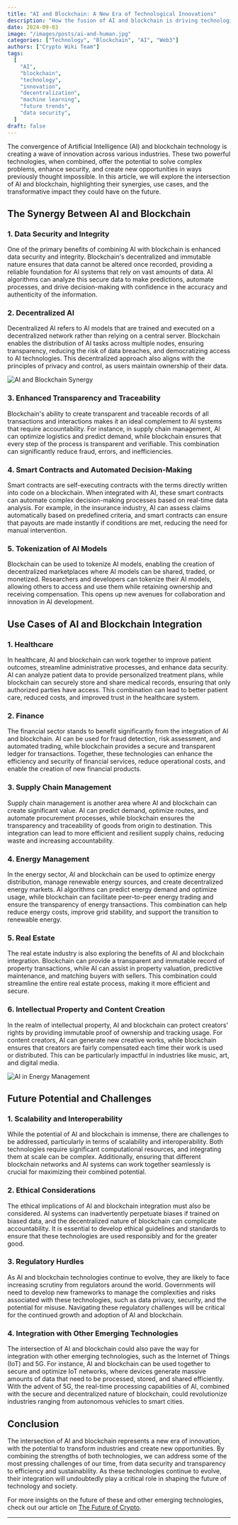 ```yaml
---
title: "AI and Blockchain: A New Era of Technological Innovations"
description: "How the fusion of AI and blockchain is driving technological advancements across various sectors. Explore their combined potential, use cases, and challenges as we enter a new era of innovation."
date: 2024-09-03
image: "/images/posts/ai-and-human.jpg"
categories: ["Technology", "Blockchain", "AI", "Web3"]
authors: ["Crypto Wiki Team"]
tags:
  [
    "AI",
    "blockchain",
    "technology",
    "innovation",
    "decentralization",
    "machine learning",
    "future trends",
    "data security",
  ]
draft: false
---
```


The convergence of Artificial Intelligence (AI) and blockchain technology is creating a wave of innovation across various industries. These two powerful technologies, when combined, offer the potential to solve complex problems, enhance security, and create new opportunities in ways previously thought impossible. In this article, we will explore the intersection of AI and blockchain, highlighting their synergies, use cases, and the transformative impact they could have on the future.

## The Synergy Between AI and Blockchain

### 1. **Data Security and Integrity**

One of the primary benefits of combining AI with blockchain is enhanced data security and integrity. Blockchain's decentralized and immutable nature ensures that data cannot be altered once recorded, providing a reliable foundation for AI systems that rely on vast amounts of data. AI algorithms can analyze this secure data to make predictions, automate processes, and drive decision-making with confidence in the accuracy and authenticity of the information.

### 2. **Decentralized AI**

Decentralized AI refers to AI models that are trained and executed on a decentralized network rather than relying on a central server. Blockchain enables the distribution of AI tasks across multiple nodes, ensuring transparency, reducing the risk of data breaches, and democratizing access to AI technologies. This decentralized approach also aligns with the principles of privacy and control, as users maintain ownership of their data.

![AI and Blockchain Synergy](/images/posts/ai-human-hands.jpg)

### 3. **Enhanced Transparency and Traceability**

Blockchain's ability to create transparent and traceable records of all transactions and interactions makes it an ideal complement to AI systems that require accountability. For instance, in supply chain management, AI can optimize logistics and predict demand, while blockchain ensures that every step of the process is transparent and verifiable. This combination can significantly reduce fraud, errors, and inefficiencies.

### 4. **Smart Contracts and Automated Decision-Making**

Smart contracts are self-executing contracts with the terms directly written into code on a blockchain. When integrated with AI, these smart contracts can automate complex decision-making processes based on real-time data analysis. For example, in the insurance industry, AI can assess claims automatically based on predefined criteria, and smart contracts can ensure that payouts are made instantly if conditions are met, reducing the need for manual intervention.

### 5. **Tokenization of AI Models**

Blockchain can be used to tokenize AI models, enabling the creation of decentralized marketplaces where AI models can be shared, traded, or monetized. Researchers and developers can tokenize their AI models, allowing others to access and use them while retaining ownership and receiving compensation. This opens up new avenues for collaboration and innovation in AI development.

## Use Cases of AI and Blockchain Integration

### 1. **Healthcare**

In healthcare, AI and blockchain can work together to improve patient outcomes, streamline administrative processes, and enhance data security. AI can analyze patient data to provide personalized treatment plans, while blockchain can securely store and share medical records, ensuring that only authorized parties have access. This combination can lead to better patient care, reduced costs, and improved trust in the healthcare system.

### 2. **Finance**

The financial sector stands to benefit significantly from the integration of AI and blockchain. AI can be used for fraud detection, risk assessment, and automated trading, while blockchain provides a secure and transparent ledger for transactions. Together, these technologies can enhance the efficiency and security of financial services, reduce operational costs, and enable the creation of new financial products.

### 3. **Supply Chain Management**

Supply chain management is another area where AI and blockchain can create significant value. AI can predict demand, optimize routes, and automate procurement processes, while blockchain ensures the transparency and traceability of goods from origin to destination. This integration can lead to more efficient and resilient supply chains, reducing waste and increasing accountability.

### 4. **Energy Management**

In the energy sector, AI and blockchain can be used to optimize energy distribution, manage renewable energy sources, and create decentralized energy markets. AI algorithms can predict energy demand and optimize usage, while blockchain can facilitate peer-to-peer energy trading and ensure the transparency of energy transactions. This combination can help reduce energy costs, improve grid stability, and support the transition to renewable energy.

### 5. **Real Estate**

The real estate industry is also exploring the benefits of AI and blockchain integration. Blockchain can provide a transparent and immutable record of property transactions, while AI can assist in property valuation, predictive maintenance, and matching buyers with sellers. This combination could streamline the entire real estate process, making it more efficient and secure.

### 6. **Intellectual Property and Content Creation**

In the realm of intellectual property, AI and blockchain can protect creators' rights by providing immutable proof of ownership and tracking usage. For content creators, AI can generate new creative works, while blockchain ensures that creators are fairly compensated each time their work is used or distributed. This can be particularly impactful in industries like music, art, and digital media.

![AI in Energy Management](/images/posts/energy.jpg)

## Future Potential and Challenges

### 1. **Scalability and Interoperability**

While the potential of AI and blockchain is immense, there are challenges to be addressed, particularly in terms of scalability and interoperability. Both technologies require significant computational resources, and integrating them at scale can be complex. Additionally, ensuring that different blockchain networks and AI systems can work together seamlessly is crucial for maximizing their combined potential.

### 2. **Ethical Considerations**

The ethical implications of AI and blockchain integration must also be considered. AI systems can inadvertently perpetuate biases if trained on biased data, and the decentralized nature of blockchain can complicate accountability. It is essential to develop ethical guidelines and standards to ensure that these technologies are used responsibly and for the greater good.

### 3. **Regulatory Hurdles**

As AI and blockchain technologies continue to evolve, they are likely to face increasing scrutiny from regulators around the world. Governments will need to develop new frameworks to manage the complexities and risks associated with these technologies, such as data privacy, security, and the potential for misuse. Navigating these regulatory challenges will be critical for the continued growth and adoption of AI and blockchain.

### 4. **Integration with Other Emerging Technologies**

The intersection of AI and blockchain could also pave the way for integration with other emerging technologies, such as the Internet of Things (IoT) and 5G. For instance, AI and blockchain can be used together to secure and optimize IoT networks, where devices generate massive amounts of data that need to be processed, stored, and shared efficiently. With the advent of 5G, the real-time processing capabilities of AI, combined with the secure and decentralized nature of blockchain, could revolutionize industries ranging from autonomous vehicles to smart cities.

## Conclusion

The intersection of AI and blockchain represents a new era of innovation, with the potential to transform industries and create new opportunities. By combining the strengths of both technologies, we can address some of the most pressing challenges of our time, from data security and transparency to efficiency and sustainability. As these technologies continue to evolve, their integration will undoubtedly play a critical role in shaping the future of technology and society.

For more insights on the future of these and other emerging technologies, check out our article on [The Future of Crypto](/the-future-of-crypto).

---
